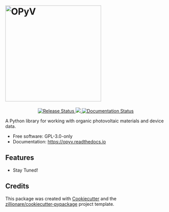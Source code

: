 # <a href="https://opyv.org" target="_blank"><img src="artwork/opyv_readme_header.png" width=300 alt="OPyV"> </a>


<p align="center">
<a href="https://pypi.python.org/pypi/opyv">
<img src="https://img.shields.io/pypi/v/opyv.svg" alt = "Release Status">
</a>
<!-- uncomment once a release version is done -->
<!-- <a href="https://github.com/bluginbuhl/opyv/actions">
<img src="https://github.com/bluginbuhl/opyv/actions/workflows/main.yml/badge.svg?branch=release" alt="CI Status">
</a> -->
<a href="https://codecov.io/gh/bluginbuhl/opyv">
  <img src="https://codecov.io/gh/bluginbuhl/opyv/branch/main/graph/badge.svg?token=3W7WQW2MTL"/>
</a>
<a href="https://opyv.readthedocs.io/en/latest/?badge=latest">
<img src="https://readthedocs.org/projects/opyv/badge/?version=latest" alt="Documentation Status">
</a>
</p>


A Python library for working with organic photovoltaic materials and device data.


* Free software: GPL-3.0-only
* Documentation: <https://opyv.readthedocs.io>


## Features

* Stay Tuned!

## Credits

This package was created with [Cookiecutter](https://github.com/audreyr/cookiecutter) and the [zillionare/cookiecutter-pypackage](https://github.com/zillionare/cookiecutter-pypackage) project template.
